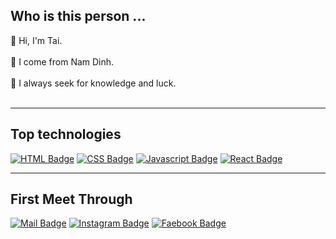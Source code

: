 <h2>Who is this person ...</h2>

👋 Hi, I'm Tai. <br><br>
💁 I come from Nam Dinh. <br><br>
🌱 I always seek for knowledge and luck.<br><br>

---
## **Top technologies**

[![HTML Badge](https://img.shields.io/badge/-HTML-E34F26?style=for-the-badge&labelColor=black&logo=html5&logoColor=E34F26)](#)
[![CSS Badge](https://img.shields.io/badge/-CSS-1572b6?style=for-the-badge&labelColor=black&logo=css3&logoColor=1572b6)](#) 
[![Javascript Badge](https://img.shields.io/badge/-Javascript-F0DB4F?style=for-the-badge&labelColor=black&logo=javascript&logoColor=F0DB4F)](#) 
[![React Badge](https://img.shields.io/badge/-React-61DBFB?style=for-the-badge&labelColor=black&logo=react&logoColor=61DBFB)](#) 

---

## **First Meet Through**
[![Mail Badge](https://img.shields.io/badge/-DinhVanTai-c0392b?style=flat&labelColor=c0392b&logo=gmail&logoColor=white)](mailto:taidvph20044@gmail.com) [![Instagram Badge](https://img.shields.io/badge/-@tranphung625-e84393?style=flat&labelColor=e84393&logo=instagram&logoColor=white)](https://instagram.com/tranphung625)  [![Faebook Badge](https://img.shields.io/badge/-TranPhung-blue?style=flat&labelColor=blue&logo=facebook&logoColor=white)](facebook.com/taidvph20044)
